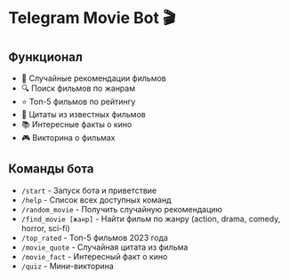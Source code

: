 # Telegram Movie Bot 🎬

##  Функционал

- 🎲 Случайные рекомендации фильмов
- 🔍 Поиск фильмов по жанрам
- ⭐ Топ-5 фильмов по рейтингу
- 💬 Цитаты из известных фильмов
- 📚 Интересные факты о кино
- 🎮 Викторина о фильмах

##  Команды бота

- `/start` - Запуск бота и приветствие
- `/help` - Список всех доступных команд
- `/random_movie` - Получить случайную рекомендацию
- `/find_movie [жанр]` - Найти фильм по жанру (action, drama, comedy, horror, sci-fi)
- `/top_rated` - Топ-5 фильмов 2023 года
- `/movie_quote` - Случайная цитата из фильма
- `/movie_fact` - Интересный факт о кино
- `/quiz` - Мини-викторина
